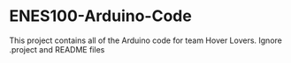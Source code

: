 ENES100-Arduino-Code
====================
This project contains all of the Arduino code for team Hover Lovers. Ignore .project and README files